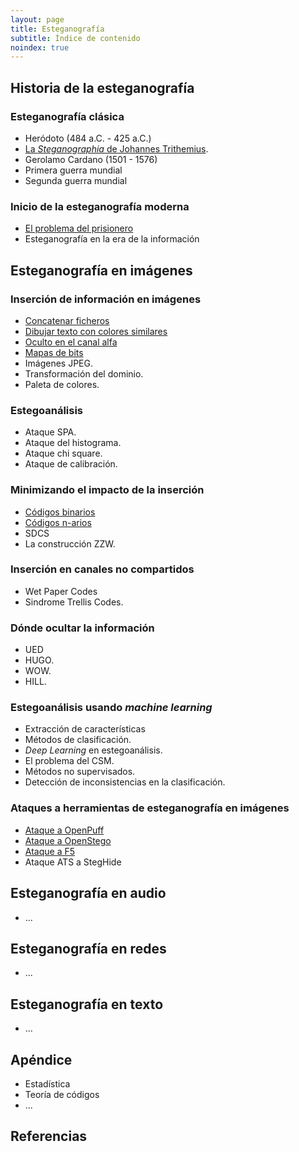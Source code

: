 ```yaml
---
layout: page
title: Esteganografía
subtitle: Índice de contenido
noindex: true
---
```






## Historia de la esteganografía

### Esteganografía clásica
- Heródoto (484 a.C. - 425 a.C.)
- [La *Steganographia* de Johannes Trithemius](/stego/history/classic/es/trithemius).
- Gerolamo Cardano (1501 - 1576)
- Primera guerra mundial
- Segunda guerra mundial

### Inicio de la esteganografía moderna
- [El problema del prisionero](/stego/history/modern/es/problema-prisionero)
- Esteganografía en la era de la información


## Esteganografía en imágenes

### Inserción de información en imágenes
- [Concatenar ficheros](/stego/images/embed/es/concat)
- [Dibujar texto con colores similares](/stego/images/embed/es/dibujar-texto)
- [Oculto en el canal alfa](/stego/images/embed/es/canal-alfa)
- [Mapas de bits](/stego/images/embed/es/mapas-de-bits)
- Imágenes JPEG.
- Transformación del dominio.
- Paleta de colores.

### Estegoanálisis
- Ataque SPA.
- Ataque del histograma.
- Ataque chi square.
- Ataque de calibración.


### Minimizando el impacto de la inserción
- [Códigos binarios](/stego/images/impact/es/codigos-binarios)
- [Códigos n-arios](/stego/images/impact/es/codigos-n-arios)
- SDCS
- La construcción ZZW.

### Inserción en canales no compartidos
- Wet Paper Codes
- Sindrome Trellis Codes.

### Dónde ocultar la información
- UED
- HUGO.
- WOW. 
- HILL.

### Estegoanálisis usando *machine learning*
- Extracción de características
- Métodos de clasificación.
- *Deep Learning* en estegoanálisis.
- El problema del CSM.
- Métodos no supervisados.
- Detección de inconsistencias en la clasificación.


### Ataques a herramientas de esteganografía en imágenes
- [Ataque a OpenPuff](/stego/images/attacks/es/openpuff)
- [Ataque a OpenStego](/stego/images/attacks/es/openstego)
- [Ataque a F5](/stego/images/attacks/es/f5)
- Ataque ATS a StegHide


## Esteganografía en audio
- ...




## Esteganografía en redes
- ...




## Esteganografía en texto
- ...



## Apéndice
- Estadística
- Teoría de códigos
- ...


## Referencias





